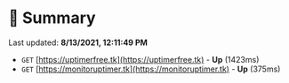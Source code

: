 # 📖 Summary
Last updated: **8/13/2021, 12:11:49 PM**

- `GET` [https://uptimerfree.tk](https://uptimerfree.tk) - **Up** (1423ms)
- `GET` [https://monitoruptimer.tk](https://monitoruptimer.tk) - **Up** (375ms)
